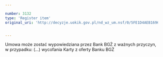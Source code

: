 ```yaml
---

number: 3132
type: 'Register item'
original_uri: 'http://decyzje.uokik.gov.pl/nd_wz_um.nsf/0/5FE1D4AEB169627BC12579F80043D798?OpenDocument'


---
```


Umowa może zostać wypowiedziana przez Bank BGŻ z ważnych przyczyn, w przypadku: (...) wycofania Karty z oferty Banku BGŻ
